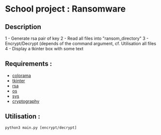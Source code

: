 # School project : Ransomware

Description
-
1 - Generate rsa pair of key
2 - Read all files into "ransom_directory"
3 - Encrypt/Decrypt (depends of the command argument, cf. Utilisation all files
4 - Display a tkinter box with some text

Requirements : 
-
- [colorama](https://pypi.org/project/colorama/)
- [tkinter](https://docs.python.org/fr/3/library/tkinter.html)
- [rsa](https://pypi.org/project/rsa/)
- [os](https://docs.python.org/fr/3/library/os.html)
- [sys](https://docs.python.org/fr/3/library/sys.html)
- [cryptography](https://pypi.org/project/cryptography/)

Utilisation :
- 
`python3 main.py [encrypt/decrypt]`
